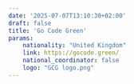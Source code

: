 ```yaml
---
date: '2025-07-07T13:10:30+02:00'
draft: false
title: 'Go Code Green'
params:
    nationality: "United Kingdom"
    link: https://gocode.green/
    national_coordinator: false
    logo: "GCG logo.png"
---
```

